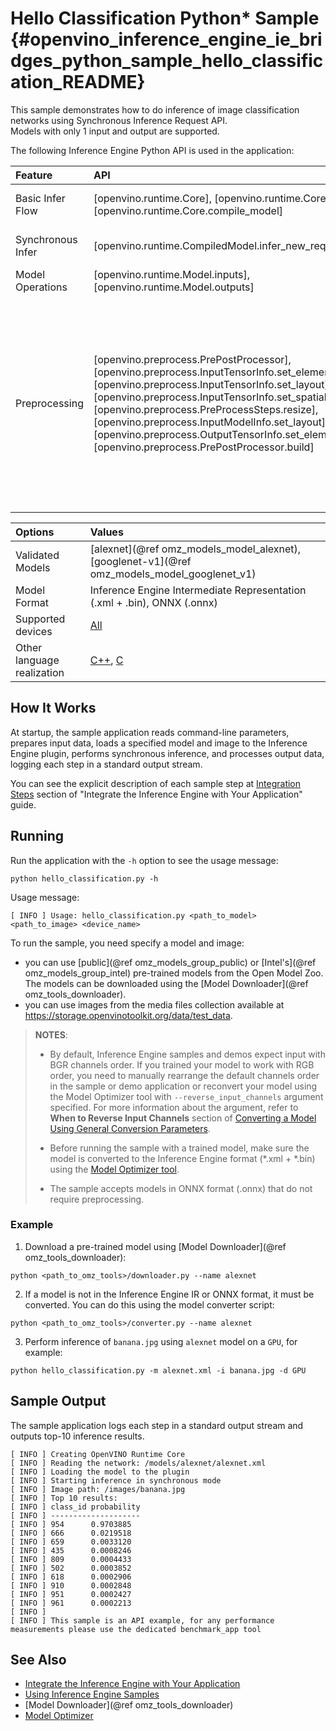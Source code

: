 # Hello Classification Python* Sample {#openvino_inference_engine_ie_bridges_python_sample_hello_classification_README}

This sample demonstrates how to do inference of image classification networks using Synchronous Inference Request API.  
Models with only 1 input and output are supported.

The following Inference Engine Python API is used in the application:

| Feature           | API                                                                                                                                                                                                                                                                                                                                                                                                              | Description                                                                                                                                                                                |
| :---------------- | :--------------------------------------------------------------------------------------------------------------------------------------------------------------------------------------------------------------------------------------------------------------------------------------------------------------------------------------------------------------------------------------------------------------- | :----------------------------------------------------------------------------------------------------------------------------------------------------------------------------------------- |
| Basic Infer Flow  | [openvino.runtime.Core], [openvino.runtime.Core.read_model], [openvino.runtime.Core.compile_model]                                                                                                                                                                                                                                                                                                               | Common API to do inference                                                                                                                                                                 |
| Synchronous Infer | [openvino.runtime.CompiledModel.infer_new_request]                                                                                                                                                                                                                                                                                                                                                               | Do synchronous inference                                                                                                                                                                   |
| Model Operations  | [openvino.runtime.Model.inputs], [openvino.runtime.Model.outputs]                                                                                                                                                                                                                                                                                                                                                | Managing of model                                                                                                                                                                          |
| Preprocessing     | [openvino.preprocess.PrePostProcessor], [openvino.preprocess.InputTensorInfo.set_element_type],[openvino.preprocess.InputTensorInfo.set_layout],[openvino.preprocess.InputTensorInfo.set_spatial_static_shape],[openvino.preprocess.PreProcessSteps.resize],[openvino.preprocess.InputModelInfo.set_layout],[openvino.preprocess.OutputTensorInfo.set_element_type],[openvino.preprocess.PrePostProcessor.build] | Set image of the original size as input for a model with other input size. Resize and layout conversions will be performed automatically by the corresponding plugin just before inference |

| Options                    | Values                                                                                                  |
| :------------------------- | :------------------------------------------------------------------------------------------------------ |
| Validated Models           | [alexnet](@ref omz_models_model_alexnet), [googlenet-v1](@ref omz_models_model_googlenet_v1)            |
| Model Format               | Inference Engine Intermediate Representation (.xml + .bin), ONNX (.onnx)                                |
| Supported devices          | [All](../../../docs/IE_DG/supported_plugins/Supported_Devices.md)                                       |
| Other language realization | [C++](../../../samples/cpp/hello_classification/README.md), [C](../../c/hello_classification/README.md) |

## How It Works

At startup, the sample application reads command-line parameters, prepares input data, loads a specified model and image to the Inference Engine plugin, performs synchronous inference, and processes output data, logging each step in a standard output stream.

You can see the explicit description of
each sample step at [Integration Steps](../../../docs/IE_DG/Integrate_with_customer_application_new_API.md) section of "Integrate the Inference Engine with Your Application" guide.

## Running

Run the application with the `-h` option to see the usage message:

```
python hello_classification.py -h
```

Usage message:

```
[ INFO ] Usage: hello_classification.py <path_to_model> <path_to_image> <device_name>
```

To run the sample, you need specify a model and image:
- you can use [public](@ref omz_models_group_public) or [Intel's](@ref omz_models_group_intel) pre-trained models from the Open Model Zoo. The models can be downloaded using the [Model Downloader](@ref omz_tools_downloader).
- you can use images from the media files collection available at https://storage.openvinotoolkit.org/data/test_data.

> **NOTES**:
>
> - By default, Inference Engine samples and demos expect input with BGR channels order. If you trained your model to work with RGB order, you need to manually rearrange the default channels order in the sample or demo application or reconvert your model using the Model Optimizer tool with `--reverse_input_channels` argument specified. For more information about the argument, refer to **When to Reverse Input Channels** section of [Converting a Model Using General Conversion Parameters](../../../docs/MO_DG/prepare_model/convert_model/Converting_Model_General.md).
>
> - Before running the sample with a trained model, make sure the model is converted to the Inference Engine format (\*.xml + \*.bin) using the [Model Optimizer tool](../../../docs/MO_DG/Deep_Learning_Model_Optimizer_DevGuide.md).
>
> - The sample accepts models in ONNX format (.onnx) that do not require preprocessing.

### Example

1. Download a pre-trained model using [Model Downloader](@ref omz_tools_downloader):
```
python <path_to_omz_tools>/downloader.py --name alexnet
```

2. If a model is not in the Inference Engine IR or ONNX format, it must be converted. You can do this using the model converter script:

```
python <path_to_omz_tools>/converter.py --name alexnet
```

3. Perform inference of `banana.jpg` using `alexnet` model on a `GPU`, for example:

```
python hello_classification.py -m alexnet.xml -i banana.jpg -d GPU
```

## Sample Output

The sample application logs each step in a standard output stream and outputs top-10 inference results.

```
[ INFO ] Creating OpenVINO Runtime Core
[ INFO ] Reading the network: /models/alexnet/alexnet.xml
[ INFO ] Loading the model to the plugin
[ INFO ] Starting inference in synchronous mode
[ INFO ] Image path: /images/banana.jpg
[ INFO ] Top 10 results:     
[ INFO ] class_id probability
[ INFO ] --------------------
[ INFO ] 954      0.9703885
[ INFO ] 666      0.0219518
[ INFO ] 659      0.0033120
[ INFO ] 435      0.0008246
[ INFO ] 809      0.0004433
[ INFO ] 502      0.0003852
[ INFO ] 618      0.0002906
[ INFO ] 910      0.0002848
[ INFO ] 951      0.0002427
[ INFO ] 961      0.0002213
[ INFO ]
[ INFO ] This sample is an API example, for any performance measurements please use the dedicated benchmark_app tool
```

## See Also

- [Integrate the Inference Engine with Your Application](../../../docs/IE_DG/Integrate_with_customer_application_new_API.md)
- [Using Inference Engine Samples](../../../docs/IE_DG/Samples_Overview.md)
- [Model Downloader](@ref omz_tools_downloader)
- [Model Optimizer](../../../docs/MO_DG/Deep_Learning_Model_Optimizer_DevGuide.md)

<!-- [openvino.runtime.Core]:
[openvino.runtime.Core.read_model]:
[openvino.runtime.Core.compile_model]:
[openvino.runtime.CompiledModel.infer_new_request]:
[openvino.runtime.Model.inputs]:
[openvino.runtime.Model.outputs]:
[openvino.preprocess.PrePostProcessor]:
[openvino.preprocess.InputTensorInfo.set_element_type]:
[openvino.preprocess.InputTensorInfo.set_layout]:
[openvino.preprocess.InputTensorInfo.set_spatial_static_shape]:
[openvino.preprocess.PreProcessSteps.resize]:
[openvino.preprocess.InputModelInfo.set_layout]:
[openvino.preprocess.OutputTensorInfo.set_element_type]:
[openvino.preprocess.PrePostProcessor.build]: -->